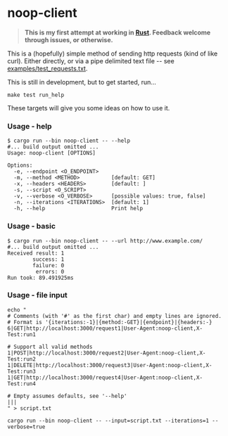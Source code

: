 # noop-client
> **This is my first attempt at working in [Rust](https://www.rust-lang.org/). Feedback
> welcome through issues, or otherwise.**

This is a (hopefully) simple method of sending http requests (kind of like curl). Either
directly, or via a pipe delimited text file -- see [examples/test_requests.txt](examples/test_requests.txt).

This is still in development, but to get started, run...

```
make test run_help
```

These targets will give you some ideas on how to use it.

### Usage - help
```
$ cargo run --bin noop-client -- --help
#... build output omitted ...
Usage: noop-client [OPTIONS]

Options:
  -e, --endpoint <O_ENDPOINT>
  -m, --method <METHOD>          [default: GET]
  -x, --headers <HEADERS>        [default: ]
  -s, --script <O_SCRIPT>
  -v, --verbose <O_VERBOSE>      [possible values: true, false]
  -n, --iterations <ITERATIONS>  [default: 1]
  -h, --help                     Print help
```

### Usage - basic
```
$ cargo run --bin noop-client -- --url http://www.example.com/
#... build output omitted ...
Received result: 1
        success: 1
        failure: 0
         errors: 0
Run took: 89.491925ms
```

### Usage - file input
```
echo "
# Comments (with '#' as the first char) and empty lines are ignored.
# Format is '{iterations:-1}|{method:-GET}|{endpoint}|{headers:-}
6|GET|http://localhost:3000/request1|User-Agent:noop-client,X-Test:run1

# Support all valid methods
1|POST|http://localhost:3000/request2|User-Agent:noop-client,X-Test:run2
1|DELETE|http://localhost:3000/request3|User-Agent:noop-client,X-Test:run3
1|GET|http://localhost:3000/request4|User-Agent:noop-client,X-Test:run4

# Empty assumes defaults, see '--help'
|||
" > script.txt

cargo run --bin noop-client -- --input=script.txt --iterations=1 --verbose=true
```